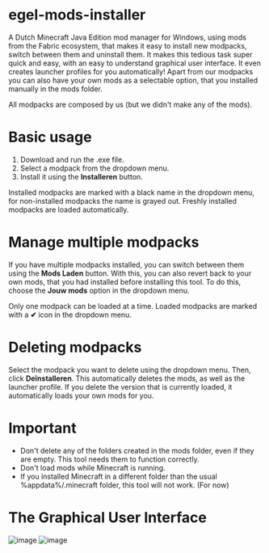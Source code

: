 # egel-mods-installer
A Dutch Minecraft Java Edition mod manager for Windows, using mods from the Fabric ecosystem, that makes it easy to install new modpacks, switch between them and uninstall them. It makes this tedious task super quick and easy, with an easy to understand graphical user interface. It even creates launcher profiles for you automatically!
Apart from our modpacks you can also have your own mods as a selectable option, that you installed manually in the mods folder.

All modpacks are composed by us (but we didn't make any of the mods).

# Basic usage
1. Download and run the .exe file.
2. Select a modpack from the dropdown menu.
3. Install it using the **Installeren** button.

Installed modpacks are marked with a black name in the dropdown menu, for non-installed modpacks the name is grayed out.
Freshly installed modpacks are loaded automatically. 

# Manage multiple modpacks
If you have multiple modpacks installed, you can switch between them using the **Mods Laden** button. With this, you can also revert back to your own mods, that you had installed before installing this tool. To do this, choose the **Jouw mods** option in the dropdown menu. 

Only one modpack can be loaded at a time. Loaded modpacks are marked with a **✔** icon in the dropdown menu.

# Deleting modpacks
Select the modpack you want to delete using the dropdown menu. Then, click **Deïnstalleren**. This automatically deletes the mods, as well as the launcher profile. If you delete the version that is currently loaded, it automatically loads your own mods for you.

# Important
- Don't delete any of the folders created in the mods folder, even if they are empty. This tool needs them to function correctly.
- Don't load mods while Minecraft is running.
- If you installed Minecraft in a different folder than the usual %appdata%/.minecraft folder, this tool will not work. (For now)

# The Graphical User Interface
![image](https://user-images.githubusercontent.com/108586405/184554865-7254a1f3-19f3-4919-8ba4-23214b9f07bb.png)
![image](https://user-images.githubusercontent.com/108586405/184554873-5b07a8c3-5cb8-40a9-aced-383ae94a2f99.png)
